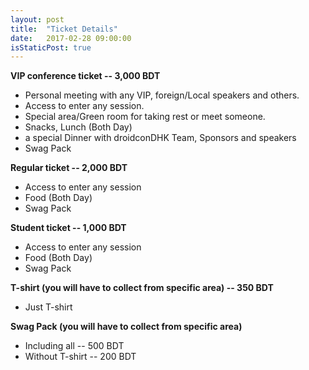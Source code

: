 ```yaml
---
layout: post
title:  "Ticket Details"
date:   2017-02-28 09:00:00
isStaticPost: true
---
```



**VIP conference ticket -- 3,000 BDT**

- Personal meeting with any VIP, foreign/Local speakers and others.
- Access to enter any session.
- Special area/Green room for taking rest or meet someone.
- Snacks, Lunch (Both Day)
- a special Dinner with droidconDHK Team, Sponsors and speakers
- Swag Pack


**Regular ticket -- 2,000 BDT**

- Access to enter any session
- Food (Both Day)
- Swag Pack
 

**Student ticket -- 1,000 BDT**

- Access to enter any session
- Food (Both Day)
- Swag Pack

**T-shirt (you will have to collect from specific area) -- 350 BDT**

- Just T-shirt

**Swag Pack (you will have to collect from specific area)**

- Including all -- 500 BDT
- Without T-shirt -- 200 BDT
